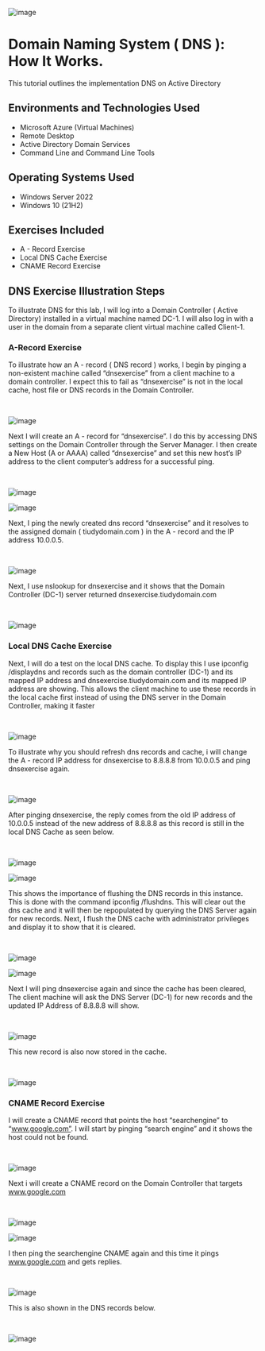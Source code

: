 <p align="center">
  
![image](https://github.com/teeckay/DNS/assets/64244011/d0cac925-32cd-46c6-8111-5275c25bada8)

</p>

<h1> Domain Naming System ( DNS ): How It Works. </h1>

This tutorial outlines the implementation DNS on Active Directory<br />


<h2>Environments and Technologies Used</h2>

- Microsoft Azure (Virtual Machines)
- Remote Desktop
- Active Directory Domain Services
- Command Line and Command Line Tools
  
<h2>Operating Systems Used </h2>

- Windows Server 2022
- Windows 10 (21H2)

<h2>Exercises Included</h2>

- A - Record Exercise
- Local DNS Cache Exercise
- CNAME Record Exercise

<p>
<h2>DNS Exercise Illustration Steps</h2>

<p>
  
To illustrate DNS for this lab, I will log into a Domain Controller ( Active Directory)  installed in a virtual machine named DC-1. I will also log in with a user in the domain from a separate client virtual machine called Client-1.

</p>

 <h3> A-Record Exercise </h3>

</p>

<p>
  
To illustrate how an A - record ( DNS record ) works, I begin by pinging a non-existent machine called “dnsexercise” from a client machine to a domain controller. I expect this to fail as “dnsexercise” is not in the local cache, host file or DNS records in the Domain Controller.

</p>
<br />

<p>

![image](https://github.com/teeckay/DNS/assets/64244011/c1d6ba84-cecf-4aea-9b71-7391593b0028)


</p>


<p>
  
Next I will create an A - record for “dnsexercise”. I do this by accessing DNS settings on the Domain Controller through the Server Manager. I then create a New Host (A or AAAA) called “dnsexercise” and set this new host’s IP address to the client computer’s address for a successful ping.

</p>
<br />

<p>
  
![image](https://github.com/teeckay/DNS/assets/64244011/dd20e312-f3dd-4009-8d60-c164edc2f352)

![image](https://github.com/teeckay/DNS/assets/64244011/9abf60c9-b167-43cb-b1eb-28eb0c4d20f4)

</p>


<p>
  
Next, I ping the newly created dns record “dnsexercise” and it resolves to the assigned domain ( tiudydomain.com ) in the A - record and the IP address 10.0.0.5.
</p>
<br />

<p>
  
![image](https://github.com/teeckay/DNS/assets/64244011/f60d2839-754a-4723-baa7-ea9ced9d7558)

</p>

<p>
  
Next, I use nslookup for dnsexercise and it shows that the Domain Controller (DC-1) server returned dnsexercise.tiudydomain.com
</p>
<br />

<p>
  
![image](https://github.com/teeckay/DNS/assets/64244011/a1c89c95-47a6-4d87-a7da-065de2998f44)

</p>

<h3> Local DNS Cache Exercise </h3>

<p>
  
Next, I will do a test on the local DNS cache. To display this I use ipconfig /displaydns and records such as the domain controller (DC-1) and its mapped IP address and dnsexercise.tiudydomain.com and its mapped IP address are showing. This allows the client machine to use these records in the local cache first instead of using the DNS server in the Domain Controller, making it faster
</p>
<br />

<p>
  
![image](https://github.com/teeckay/DNS/assets/64244011/54bb890a-ba86-4f28-b4dd-f259b736393f)

</p>

<p>
  
To illustrate why you should refresh dns records and cache, i will change the A - record IP address for dnsexercise to 8.8.8.8 from 10.0.0.5 and ping dnsexercise again.

</p>
<br />

<p>
  
![image](https://github.com/teeckay/DNS/assets/64244011/eba98b83-302e-4448-b542-1bb7651f608f)

</p>

<p>
  
After pinging dnsexercise, the reply comes from the old IP address of 10.0.0.5 instead of the new address of 8.8.8.8 as this record is still in the local DNS Cache as seen below.
</p>
<br />

<p>
  
![image](https://github.com/teeckay/DNS/assets/64244011/1ab77a2b-3084-4fe2-9a32-6e8347e8dd09)

![image](https://github.com/teeckay/DNS/assets/64244011/7429a9be-b68c-4061-8ce7-cf221d53e12b)

</p>

<p>
  
This shows the importance of flushing the DNS records in this instance. This is done with the command ipconfig /flushdns. This will clear out the dns cache and it will then be repopulated by querying the DNS Server again for new records. Next, I flush the DNS cache with administrator privileges and display it to show that it is cleared.

</p>
<br />

<p>
  
![image](https://github.com/teeckay/DNS/assets/64244011/08a8871c-0995-485b-bb68-fed3c2fa8324)

![image](https://github.com/teeckay/DNS/assets/64244011/64ac8971-7181-44b9-9b2d-03b095b1b2f2)


</p>

<p>
  
Next I will ping dnsexercise again and since the cache has been cleared, The client machine will ask the DNS Server (DC-1) for new records and the updated IP Address of 8.8.8.8 will show. 
</p>
<br />

<p>
  
![image](https://github.com/teeckay/DNS/assets/64244011/46e4ed8e-d14a-4b28-a5b0-d7056376f314)

</p>

<p>
  
This new record is also now stored in the cache.

</p>
<br />

<p>
  
![image](https://github.com/teeckay/DNS/assets/64244011/3ba1aba2-44ea-4702-b06e-e0fca3252dbb)

</p>

<h3> CNAME Record Exercise </h3>

<p>
  
 I will create a CNAME record that points the host “searchengine” to “www.google.com”. I will start by pinging “search engine” and it shows the host could not be found. 

</p>
<br />

<p>
  
![image](https://github.com/teeckay/DNS/assets/64244011/80ad0de1-071f-48da-b95f-298b45307227)

</p>

<p>
  
Next i will create a CNAME record on the Domain Controller that targets www.google.com 

</p>
<br />

<p>
  
![image](https://github.com/teeckay/DNS/assets/64244011/fb7c03f3-b13a-4674-903b-193930f64024)

![image](https://github.com/teeckay/DNS/assets/64244011/c94c5a77-d113-46e8-9161-1ea121c84fec)


</p>

<p>
  
I then ping the searchengine CNAME again and this time it pings www.google.com and gets replies.
</p>
<br />

<p>
  
![image](https://github.com/teeckay/DNS/assets/64244011/ea234e4b-8e75-40e5-b49e-4e8e5c9f1779)

</p>

<p>
  
This is also shown in the DNS records below.

</p>
<br />

<p>
  
![image](https://github.com/teeckay/DNS/assets/64244011/3590d59b-d4ee-4395-a1bc-eed56d5501a2)

</p>

<p>
  

</p>
<br />

